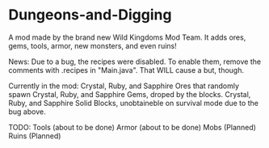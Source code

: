 Dungeons-and-Digging
====================
A mod made by the brand new Wild Kingdoms Mod Team.
It adds ores, gems, tools, armor, new monsters, and even ruins!

News: Due to a bug, the recipes were disabled. To enable them, remove the comments with .recipes in "Main.java". That WILL cause a but, though.

Currently in the mod:
Crystal, Ruby, and Sapphire Ores that randomly spawn
Crystal, Ruby, and Sapphire Gems, droped by the blocks.
Crystal, Ruby, and Sapphire Solid Blocks, unobtaineble on survival mode due to the bug above.

TODO:
Tools (about to be done)
Armor (about to be done)
Mobs (Planned)
Ruins (Planned)
